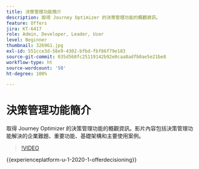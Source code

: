 ```yaml
---
title: 決策管理功能簡介
description: 取得 Journey Optimizer 的決策管理功能的概觀資訊。
feature: Offers
jira: KT-6417
role: Admin, Developer, Leader, User
level: Beginner
thumbnail: 326961.jpg
exl-id: 551cce3d-58e9-4302-bfbd-fbf86f79e183
source-git-commit: 035d568fc25119142b92e0caa8adfb0ae5e21be8
workflow-type: ht
source-wordcount: '50'
ht-degree: 100%

---
```


# 決策管理功能簡介

取得 Journey Optimizer 的決策管理功能的概觀資訊。影片內容包括決策管理功能解決的企業難題、重要功能、基礎架構和主要使用案例。


>[!VIDEO](https://video.tv.adobe.com/v/326961?quality=12&learn=on)

{{experienceplatform-u-1-2020-1-offerdecisioning}}

